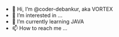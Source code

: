 - 👋 Hi, I’m @coder-debankur, aka VORTEX
- 👀 I’m interested in ...
- 🌱 I’m currently learning JAVA
- 📫 How to reach me ...

<!---
coder-debankur/coder-debankur is a ✨ special ✨ repository because its `README.md` (this file) appears on your GitHub profile.
You can click the Preview link to take a look at your changes.
--->
